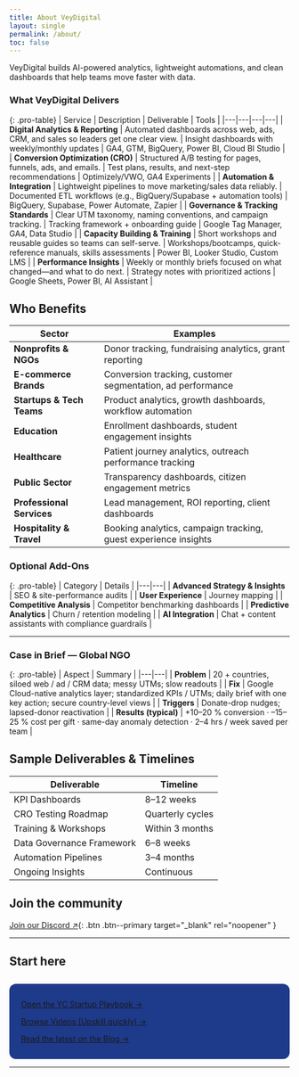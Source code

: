 ```yaml
---
title: About VeyDigital
layout: single
permalink: /about/
toc: false
---
```


VeyDigital builds AI-powered analytics, lightweight automations, and clean dashboards that help teams move faster with data.

### What VeyDigital Delivers

{: .pro-table}
| Service | Description | Deliverable | Tools |
|---|---|---|---|
| **Digital Analytics & Reporting** | Automated dashboards across web, ads, CRM, and sales so leaders get one clear view. | Insight dashboards with weekly/monthly updates | GA4, GTM, BigQuery, Power BI, Cloud BI Studio |
| **Conversion Optimization (CRO)** | Structured A/B testing for pages, funnels, ads, and emails. | Test plans, results, and next-step recommendations | Optimizely/VWO, GA4 Experiments |
| **Automation & Integration** | Lightweight pipelines to move marketing/sales data reliably. | Documented ETL workflows (e.g., BigQuery/Supabase + automation tools) | BigQuery, Supabase, Power Automate, Zapier |
| **Governance & Tracking Standards** | Clear UTM taxonomy, naming conventions, and campaign tracking. | Tracking framework + onboarding guide | Google Tag Manager, GA4, Data Studio |
| **Capacity Building & Training** | Short workshops and reusable guides so teams can self-serve. | Workshops/bootcamps, quick-reference manuals, skills assessments | Power BI, Looker Studio, Custom LMS |
| **Performance Insights** | Weekly or monthly briefs focused on what changed—and what to do next. | Strategy notes with prioritized actions | Google Sheets, Power BI, AI Assistant |

## Who Benefits

| Sector | Examples |
|---------|-----------|
| **Nonprofits & NGOs** | Donor tracking, fundraising analytics, grant reporting |
| **E-commerce Brands** | Conversion tracking, customer segmentation, ad performance |
| **Startups & Tech Teams** | Product analytics, growth dashboards, workflow automation |
| **Education** | Enrollment dashboards, student engagement insights |
| **Healthcare** | Patient journey analytics, outreach performance tracking |
| **Public Sector** | Transparency dashboards, citizen engagement metrics |
| **Professional Services** | Lead management, ROI reporting, client dashboards |
| **Hospitality & Travel** | Booking analytics, campaign tracking, guest experience insights |


### Optional Add-Ons

{: .pro-table}
| Category | Details |
|---|---|
| **Advanced Strategy & Insights** | SEO & site-performance audits |
| **User Experience** | Journey mapping |
| **Competitive Analysis** | Competitor benchmarking dashboards |
| **Predictive Analytics** | Churn / retention modeling |
| **AI Integration** | Chat + content assistants with compliance guardrails |

---

### Case in Brief — Global NGO

{: .pro-table}
| Aspect | Summary |
|---|---|
| **Problem** | 20 + countries, siloed web / ad / CRM data; messy UTMs; slow readouts |
| **Fix** | Google Cloud-native analytics layer; standardized KPIs / UTMs; daily brief with one key action; secure country-level views |
| **Triggers** | Donate-drop nudges; lapsed-donor reactivation |
| **Results (typical)** | +10–20 % conversion · –15–25 % cost per gift · same-day anomaly detection · 2–4 hrs / week saved per team |


## Sample Deliverables & Timelines

| Deliverable               | Timeline         |
|---------------------------|------------------|
| KPI Dashboards            | 8–12 weeks       |
| CRO Testing Roadmap       | Quarterly cycles |
| Training & Workshops      | Within 3 months  |
| Data Governance Framework | 6–8 weeks        |
| Automation Pipelines      | 3–4 months       |
| Ongoing Insights          | Continuous       |



## Join the community

[Join our Discord ↗](https://discord.gg/yourInviteCode){: .btn .btn--primary target="_blank" rel="noopener" }  

---

## Start here
<div class="cta-dark" style="background-color:#1E3A8A;padding:1em 1.5em;border-radius:12px;margin-top:2em;">
  <p><a href="/playbook/">Open the YC Startup Playbook →</a></p>
  <p><a href="/videos/">Browse Videos (Upskill quickly) →</a></p>
  <p><a href="/blog/">Read the latest on the Blog →</a></p>
</div>

---


